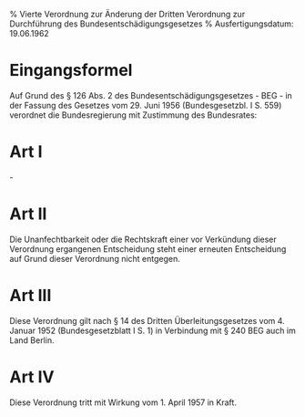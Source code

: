 % Vierte Verordnung zur Änderung der Dritten Verordnung zur Durchführung des Bundesentschädigungsgesetzes
% Ausfertigungsdatum: 19.06.1962
 
# Eingangsformel

Auf Grund des § 126 Abs. 2 des Bundesentschädigungsgesetzes - BEG - in der Fassung des Gesetzes vom 29. Juni 1956 (Bundesgesetzbl. I S. 559) verordnet die Bundesregierung mit Zustimmung des Bundesrates:

# Art I

\-

# Art II

Die Unanfechtbarkeit oder die Rechtskraft einer vor Verkündung dieser Verordnung ergangenen Entscheidung steht einer erneuten Entscheidung auf Grund dieser Verordnung nicht entgegen.

# Art III

Diese Verordnung gilt nach § 14 des Dritten Überleitungsgesetzes vom 4. Januar 1952 (Bundesgesetzblatt I S. 1) in Verbindung mit § 240 BEG auch im Land Berlin.

# Art IV

Diese Verordnung tritt mit Wirkung vom 1. April 1957 in Kraft.
